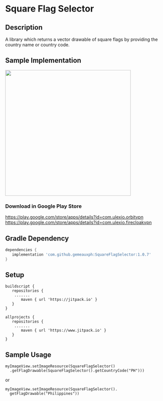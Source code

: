 Square Flag Selector
=============

Description
------------
A library which returns a vector drawable of square flags by providing the country name or country code.


## Sample Implementation
<img src="https://i.imgur.com/mnX6W3M.jpg" height="400">

### Download in Google Play Store
https://play.google.com/store/apps/details?id=com.ulexio.orbitvpn
https://play.google.com/store/apps/details?id=com.ulexio.firecloakvpn

## Gradle Dependency

 ``` gradle
dependencies {
    implementation 'com.github.gemeauxph:SquareFlagSelector:1.0.7'
 }
 ```

## Setup

 ``` 
 buildscript {
    repositories {
     .......
        maven { url 'https://jitpack.io' }
    }
}

allprojects {
    repositories {
     .......
        maven { url 'https://www.jitpack.io' }
    }
}
 ```

## Sample Usage

```
myImageView.setImageResource(SquareFlagSelector()
  .getFlagDrawable(SquareFlagSelector().getCountryCode("PH")))
```

or 

```
myImageView.setImageResource(SquareFlagSelector().
  getFlagDrawable("Philippines"))
```
           

